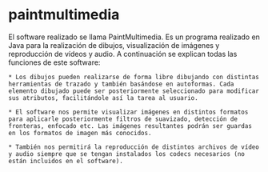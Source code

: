 # paintmultimedia
El software realizado se llama PaintMultimedia. Es un programa realizado en Java para la realización de dibujos, visualización de imágenes y reproducción de vídeos y audio. A continuación se explican todas las funciones de este software:

    * Los dibujos pueden realizarse de forma libre dibujando con distintas herramientas de trazado y también basándose en autoformas. Cada elemento dibujado puede ser posteriormente seleccionado para modificar sus atributos, facilitándole así la tarea al usuario.

    * El software nos permite visualizar imágenes en distintos formatos para aplicarle posteriormente filtros de suavizado, detección de fronteras, enfocado etc. Las imágenes resultantes podrán ser guardas en los formatos de imagen más conocidos.

    * También nos permitirá la reproducción de distintos archivos de vídeo y audio siempre que se tengan instalados los codecs necesarios (no están incluidos en el software).
